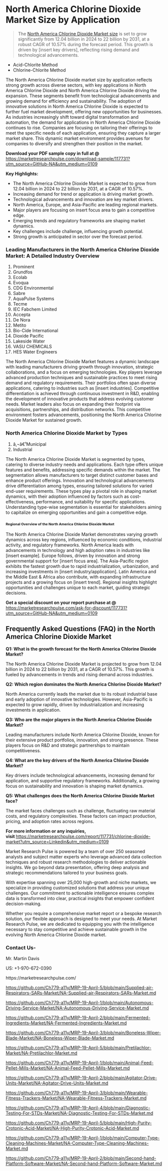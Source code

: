 <h1>North America Chlorine Dioxide Market&nbsp;Size by Application</h1><blockquote><p>The <a href="https://marketresearchpulse.com/download-sample/117731?utm_source=GitHub-NA&amp;utm_medium=0109">North America Chlorine Dioxide Market size</a> is set to grow significantly from 12.04 billion in 2024 to 22 billion by 2031, at a robust CAGR of 10.57% during the forecast period. This growth is driven by [insert key drivers], reflecting rising demand and technological advancements.</p></blockquote><ul><li>Acid-Chlorite Method<li> Chlorine-Chlorite Method</li></ul><p>The North America Chlorine Dioxide market size by application reflects strong growth across diverse sectors, with key applications in North America Chlorine Dioxide and North America Chlorine Dioxide driving the expansion. These segments benefit from technological advancements and growing demand for efficiency and sustainability. The adoption of innovative solutions in North America Chlorine Dioxide is expected to further fuel market development, offering new opportunities for businesses. As industries increasingly shift toward digital transformation and automation, the demand for applications in North America Chlorine Dioxide continues to rise. Companies are focusing on tailoring their offerings to meet the specific needs of each application, ensuring they capture a larger market share. This dynamic market environment provides avenues for companies to diversify and strengthen their position in the market.</p><p><strong>Download your PDF sample copy in full at @ </strong><a href="https://marketresearchpulse.com/download-sample/117731?utm_source=GitHub-NA&amp;utm_medium=0109">https://marketresearchpulse.com/download-sample/117731?utm_source=GitHub-NA&amp;utm_medium=0109</a></p><p><strong>Key Highlights: </strong></p><ul><li>The North America Chlorine Dioxide Market is expected to grow from 12.04 billion in 2024 to 22 billion by 2031, at a CAGR of 10.57%.</li><li>Increasing demand for trend or application is driving market growth.</li><li>Technological advancements and innovation are key market drivers.</li><li>North America, Europe, and Asia-Pacific are leading regional markets.</li><li>Major players are focusing on insert focus area to gain a competitive edge.</li><li>Emerging trends and regulatory frameworks are shaping market dynamics.</li><li>Key challenges include challenge, influencing growth potential.</li><li>Strong growth is anticipated in sector over the forecast period.</li></ul><h3>Leading Manufacturers in the North America Chlorine Dioxide Market: A Detailed Industry Overview</h3><ol><li>Prominent</li><li>Grundfos</li><li>Ecolab</li><li>Evoqua</li><li>CDG Environmental</li><li>Sabre</li><li>AquaPulse Systems</li><li>Tecme</li><li>IEC Fabchem Limited</li><li>Accepta</li><li>De Nora</li><li>Metito</li><li>Bio-Cide International</li><li>Dioxide Pacific</li><li>Lakeside Water</li><li>VASU CHEMICALS</li><li>HES Water Engineers</li></ol><div class="flex max-w-full flex-col flex-grow"><div class="min-h-8 text-message flex w-full flex-col items-end gap-2 whitespace-normal break-words [.text-message+&amp;]:mt-5" dir="auto" data-message-author-role="assistant" data-message-id="fd8432e4-4910-450d-b182-61b7bfb0a01f" data-message-model-slug="gpt-4o"><div class="flex w-full flex-col gap-1 empty:hidden first:pt-[3px]"><div class="markdown prose w-full break-words dark:prose-invert light"><p>The North America Chlorine Dioxide Market features a dynamic landscape with leading manufacturers driving growth through innovation, strategic collaborations, and a focus on emerging technologies. Key players leverage advanced production techniques and sustainable practices to meet rising demand and regulatory requirements. Their portfolios often span diverse applications, catering to industries such as [insert industries]. Competitive differentiation is achieved through continuous investment in R&amp;D, enabling the development of innovative products that address evolving customer needs. Market leaders also focus on expanding their footprint via acquisitions, partnerships, and distribution networks. This competitive environment fosters advancements, positioning the North America Chlorine Dioxide Market for sustained growth.</p></div></div></div></div><h3>North America Chlorine Dioxide Market by Types</h3><ol><li>â‚¬â€¹Municipal<li> Industrial</li></ol><div class="flex max-w-full flex-col flex-grow"><div class="min-h-8 text-message flex w-full flex-col items-end gap-2 whitespace-normal break-words [.text-message+&amp;]:mt-5" dir="auto" data-message-author-role="assistant" data-message-id="084470be-0bb7-4664-bddf-5156b4f41249" data-message-model-slug="gpt-4o-mini"><div class="flex w-full flex-col gap-1 empty:hidden first:pt-[3px]"><div class="markdown prose w-full break-words dark:prose-invert light"><p>The North America Chlorine Dioxide Market is segmented by types, catering to diverse industry needs and applications. Each type offers unique features and benefits, addressing specific demands within the market. The segmentation allows manufacturers to target distinct customer bases and enhance product offerings. Innovation and technological advancements drive differentiation among types, ensuring tailored solutions for varied end-user requirements. These types play a pivotal role in shaping market dynamics, with their adoption influenced by factors such as cost-effectiveness, performance, and suitability for specific applications. Understanding type-wise segmentation is essential for stakeholders aiming to capitalize on emerging opportunities and gain a competitive edge.</p></div></div></div></div><h3><span style="font-size: 11px;">Regional Overview of the North America Chlorine Dioxide Market</span></h3><div class="flex max-w-full flex-col flex-grow"><div class="min-h-8 text-message flex w-full flex-col items-end gap-2 whitespace-normal break-words [.text-message+&amp;]:mt-5" dir="auto" data-message-author-role="assistant" data-message-id="e9038762-ce64-4e30-91c9-9bd413514231" data-message-model-slug="gpt-4o-mini"><div class="flex w-full flex-col gap-1 empty:hidden first:pt-[3px]"><div class="markdown prose w-full break-words dark:prose-invert light"><p>The North America Chlorine Dioxide Market demonstrates varying growth dynamics across key regions, influenced by economic conditions, industrial activity, and regulatory frameworks. North America leads with advancements in technology and high adoption rates in industries like [insert example]. Europe follows, driven by innovation and strong governmental support for [insert focus area]. The Asia-Pacific region exhibits the fastest growth due to rapid industrialization, urbanization, and increasing investments in [insert industry/application]. Latin America and the Middle East &amp; Africa also contribute, with expanding infrastructure projects and a growing focus on [insert trend]. Regional insights highlight opportunities and challenges unique to each market, guiding strategic decisions.</p></div></div></div></div><p><strong>Get a special discount on your report purchase at @ </strong><a href="https://marketresearchpulse.com/ask-for-discount/117731?utm_source=GitHub-NA&amp;utm_medium=0109">https://marketresearchpulse.com/ask-for-discount/117731?utm_source=GitHub-NA&amp;utm_medium=0109</a></p><h2>Frequently Asked Questions (FAQ) in the North America Chlorine Dioxide Market</h2><p><strong>Q1: What is the growth forecast for the North America Chlorine Dioxide Market?</strong></p><p>The North America Chlorine Dioxide Market is projected to grow from 12.04 billion in 2024 to 22 billion by 2031, at a CAGR of 10.57%. This growth is fueled by advancements in trends and rising demand across industries.</p><p><strong>Q2: Which region dominates the North America Chlorine Dioxide Market?</strong></p><p>North America currently leads the market due to its robust industrial base and early adoption of innovative technologies. However, Asia-Pacific is expected to grow rapidly, driven by industrialization and increasing investments in application.</p><p><strong>Q3: Who are the major players in the North America Chlorine Dioxide Market?</strong></p><p>Leading manufacturers include North America Chlorine Dioxide, known for their extensive product portfolios, innovation, and strong presence. These players focus on R&amp;D and strategic partnerships to maintain competitiveness.</p><p><strong>Q4: What are the key drivers of the North America Chlorine Dioxide Market?</strong></p><p>Key drivers include technological advancements, increasing demand for application, and supportive regulatory frameworks. Additionally, a growing focus on sustainability and innovation is shaping market dynamics.</p><p><strong>Q5: What challenges does the North America Chlorine Dioxide Market face?</strong></p><p>The market faces challenges such as challenge, fluctuating raw material costs, and regulatory complexities. These factors can impact production, pricing, and adoption rates across regions.</p><p><strong>For more information or any inquiries, visit&nbsp;</strong><a href="https://marketresearchpulse.com/report/117731/chlorine-dioxide-market?utm_source=Linkedin&utm_medium=0109">https://marketresearchpulse.com/report/117731/chlorine-dioxide-market?utm_source=Linkedin&utm_medium=0109</a></p><p>Market Research Pulse is powered by a team of over 250 seasoned analysts and subject matter experts who leverage advanced data collection techniques and robust research methodologies to deliver actionable insights. We go beyond data presentation, offering deep analysis and strategic recommendations tailored to your business goals.</p><p>With expertise spanning over 25,000 high-growth and niche markets, we specialize in providing customized solutions that address your unique challenges. Our commitment to actionable intelligence ensures complex data is transformed into clear, practical insights that empower confident decision-making.</p><p>Whether you require a comprehensive market report or a bespoke research solution, our flexible approach is designed to meet your needs. At Market Research Pulse, we are dedicated to equipping you with the intelligence necessary to stay competitive and achieve sustainable growth in the evolving North America Chlorine Dioxide market.</p><h3><strong>Contact Us-</strong></h3><p>Mr. Martin Davis</p><p>US: +1-970-672-0390</p><p>https://marketresearchpulse.com/</p><p><a href="https://github.com/Ch779-a11y/MRP-19-April-5/blob/main/Supplied-air-Respirators-SARs-Market/NA-Supplied-air-Respirators-SARs-Market.md">https://github.com/Ch779-a11y/MRP-19-April-5/blob/main/Supplied-air-Respirators-SARs-Market/NA-Supplied-air-Respirators-SARs-Market.md</a></p><p><a href="https://github.com/Ch779-a11y/MRP-19-April-1/blob/main/Autonomous-Driving-Service-Market/NA-Autonomous-Driving-Service-Market.md">https://github.com/Ch779-a11y/MRP-19-April-1/blob/main/Autonomous-Driving-Service-Market/NA-Autonomous-Driving-Service-Market.md</a></p><p><a href="https://github.com/Ch779-a11y/MRP-19-April-2/blob/main/Fermented-Ingredients-Market/NA-Fermented-Ingredients-Market.md">https://github.com/Ch779-a11y/MRP-19-April-2/blob/main/Fermented-Ingredients-Market/NA-Fermented-Ingredients-Market.md</a></p><p><a href="https://github.com/Ch779-a11y/MRP-19-April-3/blob/main/Boneless-Wiper-Blade-Market/NA-Boneless-Wiper-Blade-Market.md">https://github.com/Ch779-a11y/MRP-19-April-3/blob/main/Boneless-Wiper-Blade-Market/NA-Boneless-Wiper-Blade-Market.md</a></p><p><a href="https://github.com/Ch779-a11y/MRP-19-April-5/blob/main/Pretilachlor-Market/NA-Pretilachlor-Market.md">https://github.com/Ch779-a11y/MRP-19-April-5/blob/main/Pretilachlor-Market/NA-Pretilachlor-Market.md</a></p><p><a href="https://github.com/Ch779-a11y/MRP-19-April-1/blob/main/Animal-Feed-Pellet-Mills-Market/NA-Animal-Feed-Pellet-Mills-Market.md">https://github.com/Ch779-a11y/MRP-19-April-1/blob/main/Animal-Feed-Pellet-Mills-Market/NA-Animal-Feed-Pellet-Mills-Market.md</a></p><p><a href="https://github.com/Ch779-a11y/MRP-19-April-2/blob/main/Agitator-Drive-Units-Market/NA-Agitator-Drive-Units-Market.md">https://github.com/Ch779-a11y/MRP-19-April-2/blob/main/Agitator-Drive-Units-Market/NA-Agitator-Drive-Units-Market.md</a></p><p><a href="https://github.com/Ch779-a11y/MRP-19-April-3/blob/main/Wearable-Fitness-Trackers-Market/NA-Wearable-Fitness-Trackers-Market.md">https://github.com/Ch779-a11y/MRP-19-April-3/blob/main/Wearable-Fitness-Trackers-Market/NA-Wearable-Fitness-Trackers-Market.md</a></p><p><a href="https://github.com/Ch779-a11y/MRP-19-April-4/blob/main/Diagnostic-Testing-For-STDs-Market/NA-Diagnostic-Testing-For-STDs-Market.md">https://github.com/Ch779-a11y/MRP-19-April-4/blob/main/Diagnostic-Testing-For-STDs-Market/NA-Diagnostic-Testing-For-STDs-Market.md</a></p><p><a href="https://github.com/Ch779-a11y/MRP-19-April-5/blob/main/High-Purity-Crotonic-Acid-Market/NA-High-Purity-Crotonic-Acid-Market.md">https://github.com/Ch779-a11y/MRP-19-April-5/blob/main/High-Purity-Crotonic-Acid-Market/NA-High-Purity-Crotonic-Acid-Market.md</a></p><p><a href="https://github.com/Ch779-a11y/MRP-19-April-1/blob/main/Computer-Type-Cleaning-Machines-Market/NA-Computer-Type-Cleaning-Machines-Market.md">https://github.com/Ch779-a11y/MRP-19-April-1/blob/main/Computer-Type-Cleaning-Machines-Market/NA-Computer-Type-Cleaning-Machines-Market.md</a></p><p><a href="https://github.com/Ch779-a11y/MRP-19-April-2/blob/main/Second-hand-Platform-Software-Market/NA-Second-hand-Platform-Software-Market.md">https://github.com/Ch779-a11y/MRP-19-April-2/blob/main/Second-hand-Platform-Software-Market/NA-Second-hand-Platform-Software-Market.md</a></p>
